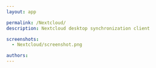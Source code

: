 ```yaml
---
layout: app

permalink: /Nextcloud/
description: Nextcloud desktop synchronization client

screenshots:
  - Nextcloud/screenshot.png

authors:
---
```

